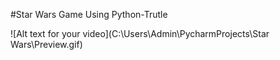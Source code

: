 #Star Wars Game Using Python-Trutle

![Alt text for your video](C:\Users\Admin\PycharmProjects\Star Wars\Preview.gif)